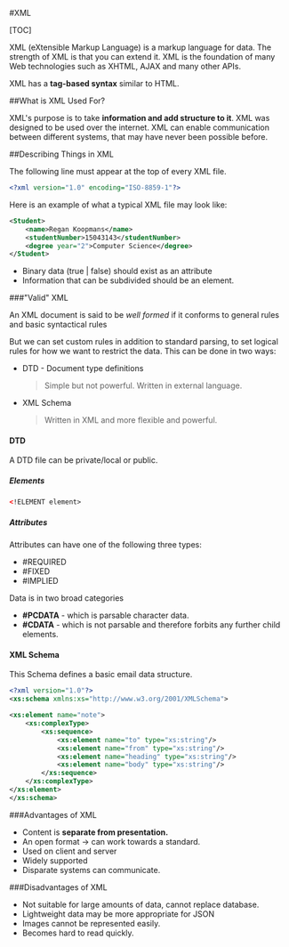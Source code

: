 #XML

[TOC]

XML (eXtensible Markup Language) is a markup language for data. The strength of XML is that you can extend it. XML is the foundation of many Web technologies such as XHTML, AJAX and many other APIs.

XML has a **tag-based syntax** similar to HTML.

##What is XML Used For?

XML's purpose is to take **information and add structure to it**. XML was designed to be used over the internet. XML can enable communication between different systems, that may have never been possible before.



##Describing Things in XML

The following line must appear at the top of every XML file.

```XML
<?xml version="1.0" encoding="ISO-8859-1"?>

```

Here is an example of what a typical XML file may look like:

```XML
<Student>
	<name>Regan Koopmans</name>
    <studentNumber>15043143</studentNumber>
    <degree year="2">Computer Science</degree>
</Student>
```

- Binary data (true | false) should exist as an attribute
- Information that can be subdivided should be an element.


###"Valid" XML

An XML document is said to be _well formed_ if it conforms to general rules and basic syntactical rules

But we can set custom rules in addition to standard parsing, to set logical rules for how we want to restrict the data. This can be done in two ways:

- DTD - Document type definitions
	> Simple but not powerful. Written in external language.
- XML Schema
	> Written in XML and more flexible and powerful.

#### DTD

A DTD file can be private/local or public.

##### Elements

```XML
<!ELEMENT element>

```

##### Attributes

Attributes can have one of the following three types:

- \#REQUIRED
- \#FIXED
- \#IMPLIED

Data is in two broad categories
- **\#PCDATA** - which is parsable character data.
- **\#CDATA** - which is not parsable and therefore forbits any further child elements.

#### XML Schema

This Schema defines a basic email data structure.

```XML
<?xml version="1.0"?>
<xs:schema xmlns:xs="http://www.w3.org/2001/XMLSchema">

<xs:element name="note">
	<xs:complexType>
		<xs:sequence>
			<xs:element name="to" type="xs:string"/>
			<xs:element name="from" type="xs:string"/>
			<xs:element name="heading" type="xs:string"/>
			<xs:element name="body" type="xs:string"/>
		</xs:sequence>
	</xs:complexType>
</xs:element>
</xs:schema>
```

###Advantages of XML

- Content is **separate from presentation.**
- An open format &rarr; can work towards a standard.
- Used on client and server
- Widely supported
- Disparate systems can communicate.

###Disadvantages of XML

- Not suitable for large amounts of data, cannot replace database.
- Lightweight data may be more appropriate for JSON
- Images cannot be represented easily.
- Becomes hard to read quickly.